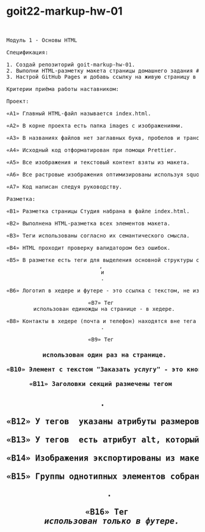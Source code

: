 # goit22-markup-hw-01

<pre> 

Модуль 1 - Основы HTML

Спецификация:

1. Создай репозиторий goit-markup-hw-01.
2. Выполни HTML-разметку макета страницы домашнего задания #1, без CSS оформления.
3. Настрой GitHub Pages и добавь ссылку на живую страницу в шапку GitHub-репозитория.

Критерии приёма работы наставником:

Проект:

«A1» Главный HTML-файл называется index.html.

«A2» В корне проекта есть папка images с изображениями.

«A3» В названиях файлов нет заглавных букв, пробелов и транслита, только буквы и слова английского языка.

«A4» Исходный код отформатирован при помощи Prettier.

«A5» Все изображения и текстовый контент взяты из макета.

«A6» Все растровые изображения оптимизированы используя squoosh.

«A7» Код написан следуя руководству.

Разметка:

«B1» Разметка страницы Студия набрана в файле index.html.

«B2» Выполнена HTML-разметка всех элементов макета.

«B3» Теги использованы согласно их семантического смысла.

«B4» HTML проходит проверку валидатором без ошибок.

«B5» В разметке есть теги для выделения основной структуры страницы: <header>, <main> и <footer>.

«B6» Логотип в хедере и футере - это ссылка с текстом, не изображение.

«B7» Тег <nav> использован единожды на странице - в хедере.

«B8» Контакты в хедере (почта и телефон) находятся вне тега <nav>.

«B9» Тег <h1> использован один раз на странице.

«B10» Элемент с текстом "Заказать услугу" - это кнопка с type="button".

«B11» Заголовки секций размечены тегом <h2>.

«B12» У тегов <img> указаны атрибуты размеров, как минимум width.

«B13» У тегов <img> есть атрибут alt, который заполнен кратким описанием о том, что изображено на картинке.

«B14» Изображения экспортированы из макета в формате jpg.

«B15» Группы однотипных элементов собраны в списки <ul>.

«B16» Тег <address> использован только в футере.

</pre>
